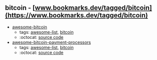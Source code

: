 bitcoin - [www.bookmarks.dev/tagged/bitcoin](https://www.bookmarks.dev/tagged/bitcoin)
---
* [awesome-bitcoin](https://github.com/igorbarinov/awesome-bitcoin#readme)
    * tags: [awesome-list](../tagged/awesome-list.md), [bitcoin](../tagged/bitcoin.md)
    * :octocat: [source code](https://github.com/igorbarinov/awesome-bitcoin#readme)
* [awesome-bitcoin-payment-processors](https://github.com/alexk111/awesome-bitcoin-payment-processors#readme)
    * tags: [awesome-list](../tagged/awesome-list.md), [bitcoin](../tagged/bitcoin.md)
    * :octocat: [source code](https://github.com/alexk111/awesome-bitcoin-payment-processors#readme)
